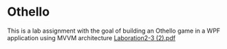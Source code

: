 # Othello
This is a lab assignment with the goal of building an Othello game in a WPF application using MVVM architecture
[Laboration2-3 (2).pdf](https://github.com/MarrisSparrisNilsson/Othello/files/9965330/Laboration2-3.2.pdf)
